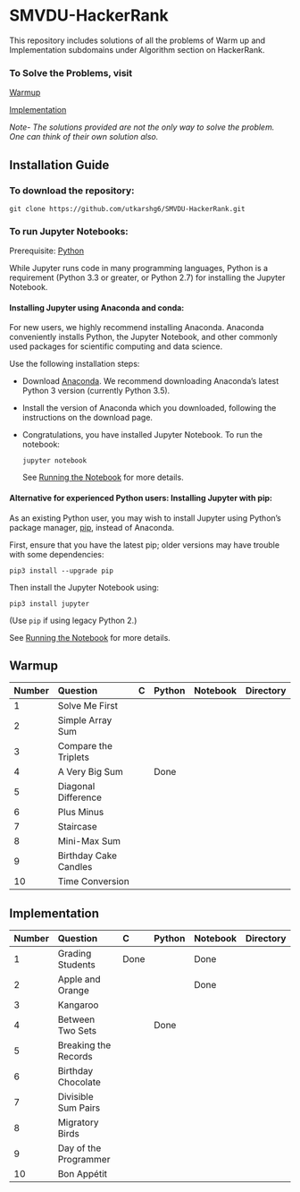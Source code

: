 # SMVDU-HackerRank

This repository includes solutions of all the problems of Warm up and Implementation subdomains under Algorithm section on HackerRank.

### To Solve the Problems, visit
  [Warmup](https://www.hackerrank.com/domains/algorithms/warmup)
  
  [Implementation](https://www.hackerrank.com/domains/algorithms/implementation)

*Note- The solutions provided are not the only way to solve the problem. One can think of their own solution also.*

## Installation Guide

### To download the repository:

```
git clone https://github.com/utkarshg6/SMVDU-HackerRank.git
```

### To run Jupyter Notebooks:

Prerequisite: [Python](https://www.python.org/)

While Jupyter runs code in many programming languages, Python is a requirement (Python 3.3 or greater, or Python 2.7) for installing the Jupyter Notebook.

#### Installing Jupyter using Anaconda and conda:

For new users, we highly recommend installing Anaconda. Anaconda conveniently installs Python, the Jupyter Notebook, and other commonly used packages for scientific computing and data science.

Use the following installation steps:

-  Download [Anaconda](https://www.anaconda.com/download/). We recommend downloading Anaconda’s latest Python 3 version (currently Python 3.5).

-  Install the version of Anaconda which you downloaded, following the instructions on the download page.

-  Congratulations, you have installed Jupyter Notebook. To run the notebook:
   ```
   jupyter notebook
   ```
   See [Running the Notebook](http://jupyter.readthedocs.io/en/latest/running.html#running) for more details.
   
#### Alternative for experienced Python users: Installing Jupyter with pip:
As an existing Python user, you may wish to install Jupyter using Python’s package manager, [pip](http://jupyter.readthedocs.io/en/latest/glossary.html#term-pip), instead of Anaconda.

First, ensure that you have the latest pip; older versions may have trouble with some dependencies:
```
pip3 install --upgrade pip
```
Then install the Jupyter Notebook using:
```
pip3 install jupyter
```
(Use `pip` if using legacy Python 2.)

See [Running the Notebook](http://jupyter.readthedocs.io/en/latest/running.html#running) for more details.

## Warmup

| **Number** | **Question** | **C** | **Python** | **Notebook** | **Directory**
|:-------|:----------------------------------|:------------------------------|:--------------------------------|:-----|:---------|
| 1      | Solve Me First                    |                               |                                 |      |        |
| 2      | Simple Array Sum	                 |                               |                                 |      |          |
| 3      | Compare the Triplets	             |                               |                                 |      |          |
| 4      | A Very Big Sum	                   |                               |            Done                 |      |          |
| 5      | Diagonal Difference	             |                               |                                 |      |          |
| 6      | Plus Minus	                       |                               |                                 |      |          |
| 7      | Staircase                         |                               |                                 |      |          |
| 8      | Mini-Max Sum                      |                               |                                 |      |          |
| 9      | Birthday Cake Candles             |                               |                                 |      |          |
| 10     | Time Conversion	                 |                               |                                 |      |          |


## Implementation

| **Number** | **Question** | **C** | **Python** | **Notebook** | **Directory** |
|:-------|:----------------------------------|:------------------------------|:--------------------------------|:-----|:---------|
| 1      | Grading Students                  |Done|    |Done|    |
| 2      | Apple and Orange                  |    |    |Done|    |
| 3      | Kangaroo                          |    |    |    |    |
| 4      | Between Two Sets                  |    |Done|    |    |
| 5      | Breaking the Records              |    |    |    |    |
| 6      | Birthday Chocolate                |    |    |    |    |    
| 7      | Divisible Sum Pairs               |    |    |    |    |
| 8      | Migratory Birds                   |    |    |    |    |
| 9      | Day of the Programmer             |    |    |    |    |
| 10     | Bon Appétit                       |    |    |    |    |
